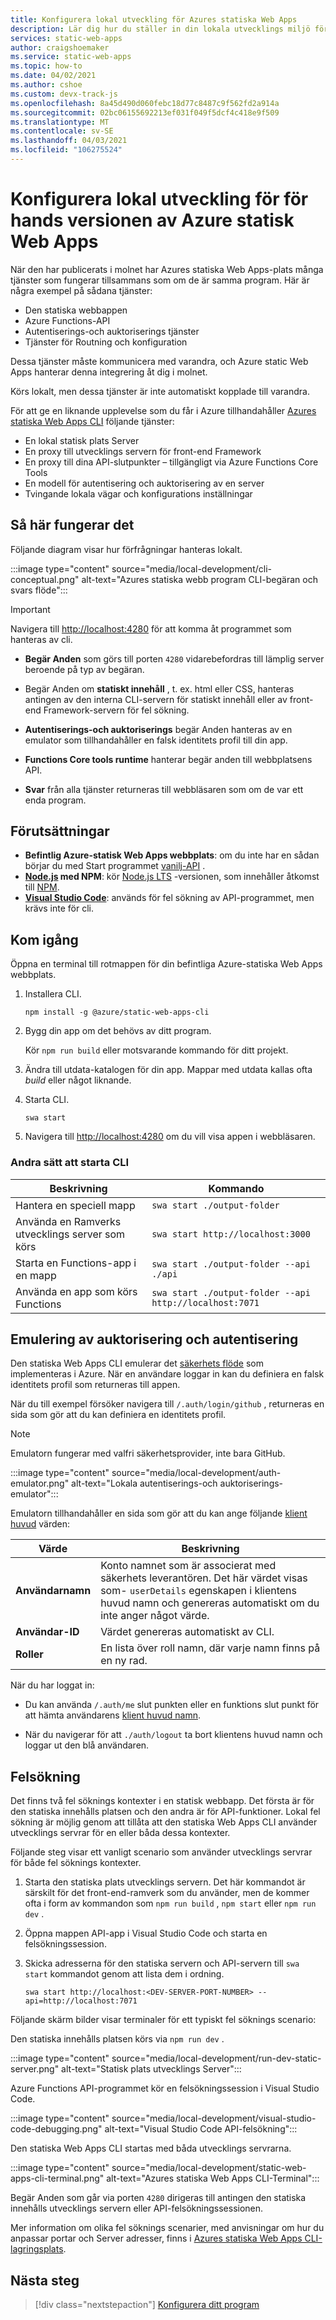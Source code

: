 ```yaml
---
title: Konfigurera lokal utveckling för Azures statiska Web Apps
description: Lär dig hur du ställer in din lokala utvecklings miljö för Azures statiska Web Apps
services: static-web-apps
author: craigshoemaker
ms.service: static-web-apps
ms.topic: how-to
ms.date: 04/02/2021
ms.author: cshoe
ms.custom: devx-track-js
ms.openlocfilehash: 8a45d490d060febc18d77c8487c9f562fd2a914a
ms.sourcegitcommit: 02bc06155692213ef031f049f5dcf4c418e9f509
ms.translationtype: MT
ms.contentlocale: sv-SE
ms.lasthandoff: 04/03/2021
ms.locfileid: "106275524"
---
```

# <a name="set-up-local-development-for-azure-static-web-apps-preview"></a>Konfigurera lokal utveckling för för hands versionen av Azure statisk Web Apps

När den har publicerats i molnet har Azures statiska Web Apps-plats många tjänster som fungerar tillsammans som om de är samma program. Här är några exempel på sådana tjänster:

- Den statiska webbappen
- Azure Functions-API
- Autentiserings-och auktoriserings tjänster
- Tjänster för Routning och konfiguration

Dessa tjänster måste kommunicera med varandra, och Azure static Web Apps hanterar denna integrering åt dig i molnet.

Körs lokalt, men dessa tjänster är inte automatiskt kopplade till varandra.

För att ge en liknande upplevelse som du får i Azure tillhandahåller [Azures statiska Web Apps CLI](https://github.com/Azure/static-web-apps-cli) följande tjänster:

- En lokal statisk plats Server
- En proxy till utvecklings servern för front-end Framework
- En proxy till dina API-slutpunkter – tillgängligt via Azure Functions Core Tools
- En modell för autentisering och auktorisering av en server
- Tvingande lokala vägar och konfigurations inställningar

## <a name="how-it-works"></a>Så här fungerar det

Följande diagram visar hur förfrågningar hanteras lokalt.

:::image type="content" source="media/local-development/cli-conceptual.png" alt-text="Azures statiska webb program CLI-begäran och svars flöde":::

> [!IMPORTANT]
> Navigera till [http://localhost:4280](http://localhost:4280) för att komma åt programmet som hanteras av cli.

- **Begär Anden** som görs till porten `4280` vidarebefordras till lämplig server beroende på typ av begäran.

- Begär Anden om **statiskt innehåll** , t. ex. html eller CSS, hanteras antingen av den interna CLI-servern för statiskt innehåll eller av front-end Framework-servern för fel sökning.

- **Autentiserings-och auktoriserings** begär Anden hanteras av en emulator som tillhandahåller en falsk identitets profil till din app.

- **Functions Core tools runtime** hanterar begär anden till webbplatsens API.

- **Svar** från alla tjänster returneras till webbläsaren som om de var ett enda program.

## <a name="prerequisites"></a>Förutsättningar

- **Befintlig Azure-statisk Web Apps webbplats**: om du inte har en sådan börjar du med Start programmet [vanilj-API](https://github.com/staticwebdev/vanilla-api/generate?return_to=/staticwebdev/vanilla-api/generate) .
- **[Node.js](https://nodejs.org) med NPM**: kör [Node.js LTS](https://nodejs.org) -versionen, som innehåller åtkomst till [NPM](https://www.npmjs.com/).
- **[Visual Studio Code](https://code.visualstudio.com/)**: används för fel sökning av API-programmet, men krävs inte för cli.

## <a name="get-started"></a>Kom igång

Öppna en terminal till rotmappen för din befintliga Azure-statiska Web Apps webbplats.

1. Installera CLI.

    `npm install -g @azure/static-web-apps-cli`

1. Bygg din app om det behövs av ditt program.

    Kör `npm run build` eller motsvarande kommando för ditt projekt.

1. Ändra till utdata-katalogen för din app. Mappar med utdata kallas ofta _build_ eller något liknande.

1. Starta CLI.

    `swa start`

1. Navigera till [http://localhost:4280](http://localhost:4280) om du vill visa appen i webbläsaren.

### <a name="other-ways-to-start-the-cli"></a>Andra sätt att starta CLI

| Beskrivning | Kommando |
|--- | --- |
| Hantera en speciell mapp | `swa start ./output-folder` |
| Använda en Ramverks utvecklings server som körs | `swa start http://localhost:3000` |
| Starta en Functions-app i en mapp | `swa start ./output-folder --api ./api` |
| Använda en app som körs Functions | `swa start ./output-folder --api http://localhost:7071` |

## <a name="authorization-and-authentication-emulation"></a>Emulering av auktorisering och autentisering

Den statiska Web Apps CLI emulerar det [säkerhets flöde](./authentication-authorization.md) som implementeras i Azure. När en användare loggar in kan du definiera en falsk identitets profil som returneras till appen.

När du till exempel försöker navigera till `/.auth/login/github` , returneras en sida som gör att du kan definiera en identitets profil.

> [!NOTE]
> Emulatorn fungerar med valfri säkerhetsprovider, inte bara GitHub.

:::image type="content" source="media/local-development/auth-emulator.png" alt-text="Lokala autentiserings-och auktoriserings-emulator":::

Emulatorn tillhandahåller en sida som gör att du kan ange följande [klient huvud](./user-information.md#client-principal-data) värden:

| Värde | Beskrivning |
| --- | --- |
| **Användarnamn** | Konto namnet som är associerat med säkerhets leverantören. Det här värdet visas som- `userDetails` egenskapen i klientens huvud namn och genereras automatiskt om du inte anger något värde. |
| **Användar-ID** | Värdet genereras automatiskt av CLI.  |
| **Roller** | En lista över roll namn, där varje namn finns på en ny rad.  |

När du har loggat in:

- Du kan använda `/.auth/me` slut punkten eller en funktions slut punkt för att hämta användarens [klient huvud namn](./user-information.md).

- När du navigerar för att `./auth/logout` ta bort klientens huvud namn och loggar ut den blå användaren.

## <a name="debugging"></a>Felsökning

Det finns två fel söknings kontexter i en statisk webbapp. Det första är för den statiska innehålls platsen och den andra är för API-funktioner. Lokal fel sökning är möjlig genom att tillåta att den statiska Web Apps CLI använder utvecklings servrar för en eller båda dessa kontexter.

Följande steg visar ett vanligt scenario som använder utvecklings servrar för både fel söknings kontexter.

1. Starta den statiska plats utvecklings servern. Det här kommandot är särskilt för det front-end-ramverk som du använder, men de kommer ofta i form av kommandon som `npm run build` , `npm start` eller `npm run dev` .

1. Öppna mappen API-app i Visual Studio Code och starta en felsökningssession.

1. Skicka adresserna för den statiska servern och API-servern till `swa start` kommandot genom att lista dem i ordning.

    `swa start http://localhost:<DEV-SERVER-PORT-NUMBER> --api=http://localhost:7071`

Följande skärm bilder visar terminaler för ett typiskt fel söknings scenario:

Den statiska innehålls platsen körs via `npm run dev` .

:::image type="content" source="media/local-development/run-dev-static-server.png" alt-text="Statisk plats utvecklings Server":::

Azure Functions API-programmet kör en felsökningssession i Visual Studio Code.

:::image type="content" source="media/local-development/visual-studio-code-debugging.png" alt-text="Visual Studio Code API-felsökning":::

Den statiska Web Apps CLI startas med båda utvecklings servrarna.

:::image type="content" source="media/local-development/static-web-apps-cli-terminal.png" alt-text="Azures statiska Web Apps CLI-Terminal":::

Begär Anden som går via porten `4280` dirigeras till antingen den statiska innehålls utvecklings servern eller API-felsökningssessionen.

Mer information om olika fel söknings scenarier, med anvisningar om hur du anpassar portar och Server adresser, finns i [Azures statiska Web Apps CLI-lagringsplats](https://github.com/Azure/static-web-apps-cli).

## <a name="next-steps"></a>Nästa steg

> [!div class="nextstepaction"]
> [Konfigurera ditt program](configuration.md)
